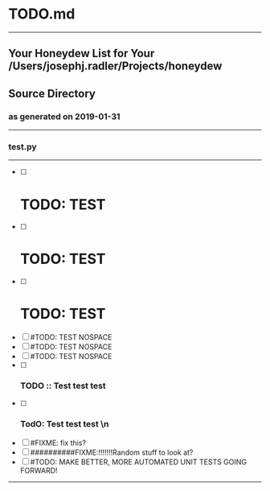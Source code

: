 # TODO.md
---

## Your Honeydew List for Your /Users/josephj.radler/Projects/honeydew
## Source Directory
### as generated on 2019-01-31
---

### test.py 
---
- [ ] 	# TODO: TEST
- [ ] 	# TODO: TEST
- [ ] 	# TODO: TEST
- [ ] 	#TODO: TEST NOSPACE
- [ ] 	#TODO: TEST NOSPACE
- [ ] 	#TODO: TEST NOSPACE
- [ ] 	### TODO :: Test test test
- [ ] 	### TodO: Test test test \n
- [ ] 	#FIXME: fix this?
- [ ] 	##########FIXME:!!!!!!!Random stuff to look at?
- [ ] 	#TODO: MAKE BETTER, MORE AUTOMATED UNIT TESTS GOING FORWARD!
---
